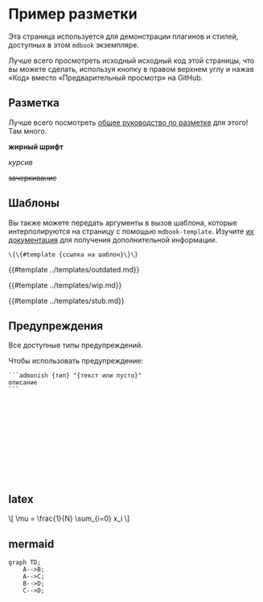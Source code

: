 # Пример разметки

Эта страница используется для демонстрации плагинов и стилей, доступных в этом `mdbook` экземпляре.

Лучше всего просмотреть исходный исходный код этой страницы, что вы можете сделать, используя кнопку в правом верхнем углу и нажав «Код» вместо «Предварительный просмотр» на GitHub.

## Разметка

Лучше всего посмотреть [общее руководство по разметке](https://www.markdownguide.org/getting-started/) для этого! Там много.

**жирный шрифт**

*курсив*

~~зачеркивание~~

## Шаблоны

Вы также можете передать аргументы в вызов шаблона, которые интерполируются на страницу с помощью `mdbook-template`. Изучите [их документация](https://github.com/sgoudham/mdbook-template#format) для получения дополнительной информации.

`\{\{#template {ссылка на шаблон}\}\}`

{{#template ../templates/outdated.md}}

{{#template ../templates/wip.md}}

{{#template ../templates/stub.md}}

## Предупреждения

Все доступные типы предупреждений.

Чтобы использовать предупреждение:
``````
```admonish {тип} "{текст или пусто}"
описание
```
``````

```admonish note
```

```admonish abstract
```

```admonish info
```

```admonish tip
```

```admonish success
```

```admonish question
```

```admonish warning
```

```admonish failure
```

```admonish danger
```

```admonish bug
```

```admonish example
```

```admonish quote
```

## latex

\\[ \mu = \frac{1}{N} \sum_{i=0} x_i \\]

## mermaid

```mermaid
graph TD;
    A-->B;
    A-->C;
    B-->D;
    C-->D;
```
